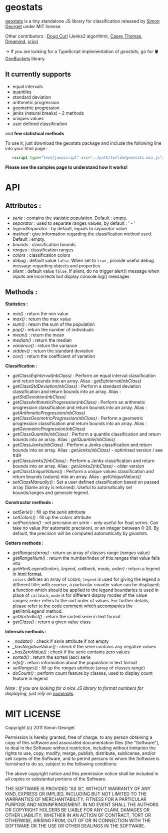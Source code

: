 geostats
========================


[geostats](http://www.intermezzo-coop.eu/mapping/geostats/) is a tiny standalone JS library for classification released by [Simon Georget](http://www.intermezzo-coop.eu/)  under MIT license. 

Other contributors : [Doug Curl](http://kgs.uky.edu/kgsmap/ukengage/) (Jenks2 algorithm), [Casey Thomas](http://cpt.ph/), [Dreamind](https://github.com/dreamind), [cricri](https://github.com/cricri)

→ If you are looking for a TypeScript implementation of *geostats*, go for 🪣 [GeoBuckets](https://github.com/mtralka/GeoBuckets) library.


It currently supports
--------------

- equal intervals
- quantiles
- standard deviation
- arithmetic progression
- geometric progression
- jenks (natural breaks) - 2 methods
- uniques values
- user defined classification

and **few statistical methods**

To use it, just download the geostats package and include the following line into your html page :

```html
   <script type="text/javascript" src="../path/to/lib/geostats.min.js"></script>
```

**Please see the samples page to understand how it works!**

API
========================

Attributes :
--------------

- *serie* : contains the statistic population. Default : empty.
- *separator* : used to separate ranges values, by default : ' - '
- *legendSeparator* : by default, equals to *separator* value
- *method* : give information regarding the classification method used. Default : empty.
- *bounds* : classification bounds
- *ranges* : classification ranges
- *colors* : classification colors
- *debug* : default value `false`. When set to `true` , provide useful debug message regarding objects and properties.
- *silent* :  default value `false`. If silent, do no trigger alert() message when inputs are incorrects but display console.log() messages


Methods :
---------


**Statistics :**

- *min()* : return the min value
- *max()* : return the max value
- *sum()* : return the sum of the population
- *pop()* : return the number of individuals
- *mean()* : return the mean
- *median()* : return the median
- *variance()* : return the variance
- *stddev()* : return the standard deviation
- *cov()* : return the coefficient of variation


**Classification :**

- *getClassEqInterval(nbClass)* : Perform an equal interval classification and return bounds into an array. Alias : *getEqInterval(nbClass)*
- *getClassStdDeviation(nbClass)* : Perform a standard deviation classification and return bounds into an array. Alias : *getStdDeviation(nbClass)*
- *getClassArithmeticProgression(nbClass)* : Perform an arithmetic progression classification and return bounds into an array. Alias : *getArithmeticProgression(nbClass)*
- *getClassGeometricProgression(nbClass)* : Perform a geometric progression classification and return bounds into an array. Alias : *getGeometricProgression(nbClass)*
- *getClassQuantile(nbClass)* : Perform a quantile classification and return bounds into an array. Alias : *getQuantile(nbClass)*
- *getClassJenks(nbClass)* : Perform a Jenks classification and return bounds into an array. Alias : *getJenks(nbClass)* - optimised version / see #49
- *getClassJenks2(nbClass)* : Perform a Jenks classification and return bounds into an array. Alias : *getJenks2(nbClass)* - older version
- *getClassUniqueValues()* : Perform a unique values classification and return bounds (values) into an array. Alias : *getUniqueValues()*
- *setClassManually()* : Set a user defined classification based on passed array (Same array is returned). Useful to automatically set bounds/ranges and generate legend.



**Constructor methods :**

- *setSerie()* : fill up the *serie* attribute
- *setColors()* : fill up the *colors* attribute
- *setPrecision()* : set precision on serie - only useful for float series. Can take no value (for automatic precision), or an integer between 0-20. By default, the precision will be computed automatically by *geostats*.


**Getters methods :**

- *getRanges(array)* : return an array of classes range (*ranges* value)
- *getRangeNum()* : return the number/index of this.ranges that value falls into
- *getHtmlLegend(colors, legend, callback, mode, order)* : return a legend in html format.<br>`colors` defines an array of colors; `legend` is used for giving the legend a different title; with `counter`, a particular counter value can be displayed; a function which should be applied to the legend boundaries is used in place of `callback`; `mode` is for different display modes of the value ranges; `order` refers to the sort order of values. For further details, please refer [to the code comment](https://github.com/simogeo/geostats/blob/master/lib/geostats.js#L1054) which accompanies the getHtmlLegend method.
- *getSortedlist()* : return the sorted serie in text format
- *getClass()* : return a given value class


**Internals methods :**

- *_nodata()* : check if *serie* attribute if not empty
- *_hasNegativeValue()* : check if the serie contains any negative values
- *_hasZeroValue()* : check if the serie contains zero values
- *sorted()* : return the sorted (asc) serie
- *info()* : return information about the population in text format
- *setRanges()* : fill up the *ranges* attribute (array of classes range)
- *doCount()* : perform count feature by classes, used to display count feature in legend


*Note : If you are looking for a nice JS library to format numbers for displaying, just rely on [numeraljs](http://numeraljs.com/).*

 
MIT LICENSE
========================
 
 Copyright (c) 2011 Simon Georget

Permission is hereby granted, free of charge, to any person obtaining a copy of this software and associated documentation files (the "Software"), to deal in the Software without restriction, including without limitation the rights to use, copy, modify, merge, publish, distribute, sublicense, and/or sell copies of the Software, and to permit persons to whom the Software is furnished to do so, subject to the following conditions:

The above copyright notice and this permission notice shall be included in all copies or substantial portions of the Software.

THE SOFTWARE IS PROVIDED "AS IS", WITHOUT WARRANTY OF ANY KIND, EXPRESS OR IMPLIED, INCLUDING BUT NOT LIMITED TO THE WARRANTIES OF MERCHANTABILITY, FITNESS FOR A PARTICULAR PURPOSE AND NONINFRINGEMENT. IN NO EVENT SHALL THE AUTHORS OR COPYRIGHT HOLDERS BE LIABLE FOR ANY CLAIM, DAMAGES OR OTHER LIABILITY, WHETHER IN AN ACTION OF CONTRACT, TORT OR OTHERWISE, ARISING FROM, OUT OF OR IN CONNECTION WITH THE SOFTWARE OR THE USE OR OTHER DEALINGS IN THE SOFTWARE.

 
